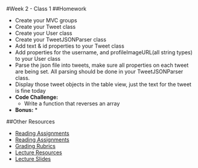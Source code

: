 #Week 2 - Class 1
##Homework
* Create your MVC groups
* Create your Tweet class 
* Create your User class
* Create your TweetJSONParser class
* Add text & id properties to your Tweet class
* Add properties for the username, and profileImageURL(all string types) to your User class
* Parse the json file into tweets, make sure all properties on each tweet are being set. All parsing should be done in your TweetJSONParser class.
* Display those tweet objects in the table view, just the text for the tweet is fine today
* **Code Challenge:** 
	* Write a function that reverses an array
* **Bonus:**
	* 

##Other Resources
* [Reading Assignments](../../Resources/ra-grading-standard/)
* [Reading Assignments](../../Resources/ra-grading-standard/)
* [Grading Rubrics](../../Resources/)
* [Lecture Resources](lecture/)
* [Lecture Slides](https://www.icloud.com/keynote/000zcDpBW724ge1h9b-xrUjMg#Week2-Class1)
